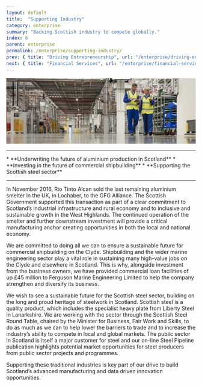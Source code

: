 ```yaml
---
layout: default
title:  "Supporting Industry"
category: enterprise
summary: "Backing Scottish industry to compete globally."
index: 6
parent: enterprise
permalink: /enterprise/supporting-industry/
prev: { title: "Driving Entrepreneurship", url: "/enterprise/driving-entrepreneurship/" }
next: { title: "Financial Services", url: "/enterprise/financial-services/" }
---
```


![A man and a woman working in a warehouse](/assets/images/pageimages/enterprise5.jpg)
<br>
<hr>
* **Underwriting the future of aluminium production in Scotland**
* **Investing in the future of commercial shipbuilding**
* **Supporting the Scottish steel sector**

<hr>

In November 2016, Rio Tinto Alcan sold the last remaining aluminium smelter in the UK, in Lochaber, to the GFG Alliance. The Scottish Government supported this transaction as part of a clear commitment to Scotland’s industrial infrastructure and rural economy and to inclusive and sustainable growth in the West Highlands. The continued operation of the smelter and further downstream investment will provide a critical manufacturing anchor creating opportunities in both the local and national economy.

We are committed to doing all we can to ensure a sustainable future for commercial shipbuilding on the Clyde. Shipbuilding and the wider marine engineering sector play a vital role in sustaining many high-value jobs on the Clyde and elsewhere in Scotland. This is why, alongside investment from the business owners, we have provided commercial loan facilities of up £45 million to Ferguson Marine Engineering Limited to help the company strengthen and diversify its business.

We wish to see a sustainable future for the Scottish steel sector, building on the long and proud heritage of steelwork in Scotland. Scottish steel is a quality product, which includes the specialist heavy plate from Liberty Steel in Lanarkshire. We are working with the sector through the Scottish Steel Round Table, chaired by the Minister for Business, Fair Work and Skills, to do as much as we can to help lower the barriers to trade and to increase the industry’s ability to compete in local and global markets. The public sector in Scotland is itself a major customer for steel and our on-line Steel Pipeline publication highlights potential market opportunities for steel producers from public sector projects and programmes.

Supporting these traditional industries is key part of our drive to build Scotland’s advanced manufacturing and data driven innovation opportunities.
